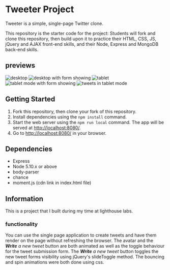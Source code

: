 # Tweeter Project

Tweeter is a simple, single-page Twitter clone.

This repository is the starter code for the project: Students will fork and clone this repository, then build upon it to practice their HTML, CSS, JS, jQuery and AJAX front-end skills, and their Node, Express and MongoDB back-end skills.

## previews

![desktop]()
![desktop with form showing]()
![tablet]()
![tablet mode with form showing]()
![tweets in tablet mode]()

## Getting Started

1. Fork this repository, then clone your fork of this repository.
2. Install dependencies using the `npm install` command.
3. Start the web server using the `npm run local` command. The app will be served at <http://localhost:8080/>.
4. Go to <http://localhost:8080/> in your browser.

## Dependencies

- Express
- Node 5.10.x or above
- body-parser
- chance
- moment.js (cdn link in index.html file)

## Information

This is a project that I built during my time at lighthouse labs.

### functionality
You can use the single page application to create tweets and have them render on the page without refreshing the browser. The avatar and the _**Write** a new tweet_ button are both animated as well as the toggle behaviour for the tweet submission form. The _**Write** a new tweet_ button toggles the new tweet forms visibility using jQuery's slideToggle method. The bouncing and spin animations were both done using css.